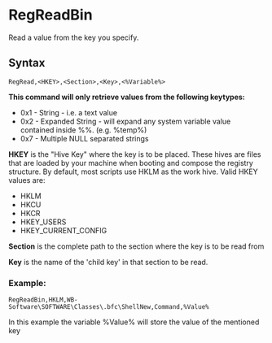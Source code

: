 # RegReadBin #

Read a value from the key you specify.

## Syntax ##
```
RegRead,<HKEY>,<Section>,<Key>,<%Variable%> 
```
**This command will only retrieve values from the following keytypes:**
  * 0x1 - String - i.e. a text value
  * 0x2 - Expanded String - will expand any system variable value contained inside %%. (e.g. %temp%)
  * 0x7 - Multiple NULL separated strings

**HKEY** is the "Hive Key" where the key is to be placed. These hives are files that are loaded by your machine when booting and compose the registry structure. By default, most scripts use HKLM as the work hive.  Valid HKEY values are:
  * HKLM
  * HKCU
  * HKCR
  * HKEY\_USERS
  * HKEY\_CURRENT\_CONFIG

**Section** is the complete path to the section where the key is to be read from

**Key** is the name of the 'child key' in that section to be read.

### Example: ###
```
RegReadBin,HKLM,WB-Software\SOFTWARE\Classes\.bfc\ShellNew,Command,%Value%
```
In this example the variable %Value% will store the value of the mentioned key